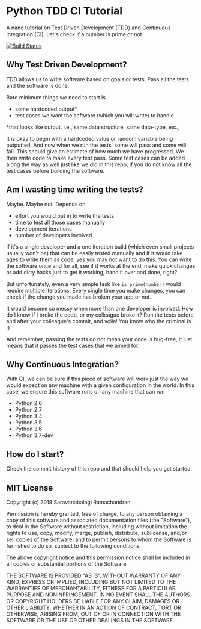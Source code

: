 # Python TDD CI Tutorial

A nano tutorial on Test Driven Development (TDD) and Continuous Integration (CI). Let's check if a number is prime or not.

[![Build Status](https://travis-ci.org/zekedran/python_tdd_ci_tutorial.svg?branch=master)](https://travis-ci.org/zekedran/python_tdd_ci_tutorial)

## Why Test Driven Development?

TDD allows us to write software based on goals or tests. Pass all the tests and the software is done. 

Bare minimum things we need to start is 
- some hardcoded output*
- test cases we want the software (which you will write) to handle

*that looks like output. i.e., same data structure, same data-type, etc., 

It is okay to begin with a hardcoded value or random variable being outputted. And now when we run the tests, some will pass and some will fail. This should give an estimate of how much we have progressed. We then write code to make every test pass. Some test cases can be added along the way as well just like we did in this repo, if you do not know all the test cases before building the software.

## Am I wasting time writing the tests?

Maybe. Maybe not. Depends on
- effort you would put in to write the tests 
- time to test all those cases manually
- development iterations
- number of developers involved

If it's a single developer and a one iteration build (which even small projects usually won't be) that can be easily tested manually and if it would take ages to write them as code, yes you may not want to do this. You can write the software once and for all, see if it works at the end, make quick changes or add dirty hacks just to get it working, hand it over and done, right?

But unfortunately, even a very simple task like `is_prime(number)` would require multiple iterations. Every single time you make changes, you can check if the change you made has broken your app or not. 

It would become so messy when more than one developer is involved. How do I know if I broke the code, or my colleague broke it? Run the tests before and after your colleague's commit, and voila! You know who the criminal is ;)  

And remember, passing the tests do not mean your code is bug-free, it just means that it passes the test cases that we aimed for. 

## Why Continuous Integration?

With CI, we can be sure if this piece of software will work just the way we would expect on any machine with a given configuration in the world. In this case, we ensure this software runs on any machine that can run

  - Python 2.6
  - Python 2.7
  - Python 3.4
  - Python 3.5
  - Python 3.6
  - Python 3.7-dev
  
## How do I start?

Check the commit history of this repo and that should help you get started.

## MIT License

Copyright (c) 2018 Saravanabalagi Ramachandran

Permission is hereby granted, free of charge, to any person obtaining a copy
of this software and associated documentation files (the "Software"), to deal
in the Software without restriction, including without limitation the rights
to use, copy, modify, merge, publish, distribute, sublicense, and/or sell
copies of the Software, and to permit persons to whom the Software is
furnished to do so, subject to the following conditions:

The above copyright notice and this permission notice shall be included in all
copies or substantial portions of the Software.

THE SOFTWARE IS PROVIDED "AS IS", WITHOUT WARRANTY OF ANY KIND, EXPRESS OR
IMPLIED, INCLUDING BUT NOT LIMITED TO THE WARRANTIES OF MERCHANTABILITY,
FITNESS FOR A PARTICULAR PURPOSE AND NONINFRINGEMENT. IN NO EVENT SHALL THE
AUTHORS OR COPYRIGHT HOLDERS BE LIABLE FOR ANY CLAIM, DAMAGES OR OTHER
LIABILITY, WHETHER IN AN ACTION OF CONTRACT, TORT OR OTHERWISE, ARISING FROM,
OUT OF OR IN CONNECTION WITH THE SOFTWARE OR THE USE OR OTHER DEALINGS IN THE
SOFTWARE.

